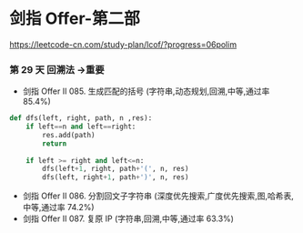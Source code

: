 # 剑指 Offer-第二部
https://leetcode-cn.com/study-plan/lcof/?progress=06polim


### 第 29 天 回溯法 ->重要
* 剑指 Offer II 085. 生成匹配的括号 (字符串,动态规划,回溯,中等,通过率 85.4%)
```python
def dfs(left, right, path, n ,res):
    if left==n and left==right:
        res.add(path)
        return
        
    if left >= right and left<=n:
        dfs(left+1, right, path+'(', n, res)
        dfs(left, right+1, path+')', n, res)
```
* 剑指 Offer II 086. 分割回文子字符串 (深度优先搜索,广度优先搜索,图,哈希表,中等,通过率 74.2%)
* 剑指 Offer II 087. 复原 IP (字符串,回溯,中等,通过率 63.3%)
